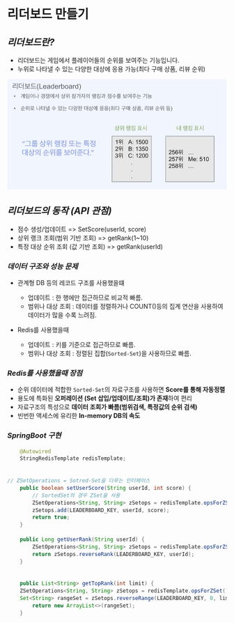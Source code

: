 # **리더보드 만들기**

## ***리더보드란?***

- 리더보드는 게임에서 플레이어들의 순위를 보여주는 기능입니다.
- 누위로 나타낼 수 있는 다양한 대상에 응용 가능(최다 구매 상품, 리뷰 순위)

![리더보드란](img/image-10.png)

## ***리더보드의 동작 (API 관점)***

- 점수 생성/업데이트 => SetScore(userId, score)
- 상위 랭크 조회(범위 기반 조회) => getRank(1~10)
- 특정 대상 순위 조회 (값 기반 조회) => getRank(userId)

### ***데이터 구조와 성능 문제***

- 관계형 DB 등의 레코드 구조를 사용했을떄
  - 업데이트 : 한 행에만 접근하므로 비교적 빠름.
  - 범위나 대상 조회 : 데이터를 정렬하거나 COUNT()등의 집계 연산을 사용하여 데이터가 많을 수록 느려짐.

- Redis를 사용했을때
  - 업데이트 : 키를 기준으로 접근하므로 빠름.
  - 범위나 대상 조회 : 정렬된 집합(`Sorted-Set`)을 사용하므로 빠름.

### ***Redis를 사용했을때 장점***

- 순위 데이터에 적합한 `Sorted-Set`의 자료구조를 사용하면 **Score를 통해 자동정렬**
- 용도에 특화된 **오퍼레이션 (Set 삽입/업데이트/조회)가 존재**하여 편리
- 자료구조의 특성으로 **데이터 조회가 빠름(범위검색, 특정값의 순위 검색)**
- 빈번한 액세스에 유리한 **In-memory DB의 속도**

### ***SpringBoot 구현***

```java
    @Autowired
    StringRedisTemplate redisTemplate;


// ZSetOperations = Sotred-Set을 다루는 인터페이스
    public boolean setUserScore(String userId, int score) {
        // SortedSet의 경우 ZSet을 사용
        ZSetOperations<String, String> zSetops = redisTemplate.opsForZSet();
        zSetops.add(LEADERBOARD_KEY, userId, score);
        return true;
    }

    public Long getUserRank(String userId) {
        ZSetOperations<String, String> zSetops = redisTemplate.opsForZSet();
        return zSetops.reverseRank(LEADERBOARD_KEY, userId);
    }


    public List<String> getTopRank(int limit) {
    ZSetOperations<String, String> zSetops = redisTemplate.opsForZSet();
    Set<String> rangeSet = zSetops.reverseRange(LEADERBOARD_KEY, 0, limit - 1);
        return new ArrayList<>(rangeSet);
    }
```
